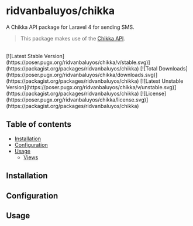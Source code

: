 ridvanbaluyos/chikka
=======

A Chikka API package for Laravel 4 for sending SMS.

> This package makes use of the [Chikka API](api.chikka.com).<br />

<br />
[![Latest Stable Version](https://poser.pugx.org/ridvanbaluyos/chikka/v/stable.svg)](https://packagist.org/packages/ridvanbaluyos/chikka) [![Total Downloads](https://poser.pugx.org/ridvanbaluyos/chikka/downloads.svg)](https://packagist.org/packages/ridvanbaluyos/chikka) [![Latest Unstable Version](https://poser.pugx.org/ridvanbaluyos/chikka/v/unstable.svg)](https://packagist.org/packages/ridvanbaluyos/chikka) [![License](https://poser.pugx.org/ridvanbaluyos/chikka/license.svg)](https://packagist.org/packages/ridvanbaluyos/chikka)

## Table of contents ##
- [Installation](#installation)
- [Configuration](#configuration)
- [Usage](#usage)
    - [Views](#views)


## Installation ##


## Configuration ##


## Usage ##


